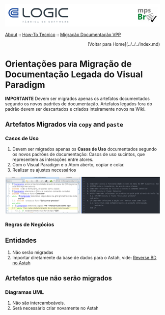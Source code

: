 
  
  ![Cabecalho](../../../Index-Anexos/Cabecalho.png)


[About](../../About.md) :: [How-To Tecnico](../How-To-Tecnico.md) :: [Migração Documentação VPP](Migracao-VPP.md)

<div align="right"> [Voltar para Home](../../../Index.md) </div>

#  Orientações para Migração de Documentação Legada do Visual Paradigm

**IMPORTANTE** Devem ser migrados apenas os artefatos documentados segundo os novos padrões de documentação. Artefatos legados fora do padrão devem ser descartados e criados inteiramente novos na Wiki.

## Artefatos Migrados via `copy` and `paste`

### Casos de Uso

1. Devem ser migrados apenas os **Casos de Uso** documentados segundo os novos padrões de documentação: Casos de uso sucintos, que representem as interações entre atores.
2. Com o Visual Paradigm e o Atom aberto, copiar e colar.
3. Realizar os ajustes necessários

![](Migracao-VPP-Anexos/Caso-de-Uso.png)

### Regras de Negócios

## Entidades

1. Não serão migradas
2. Importar diretamente da base de dados para o Astah, vide: [Reverse BD no Astah](../Reverse-DB-Astah/Reverse-DB-Astah.md)

## Artefatos que não serão migrados

### Diagramas UML

1. Não são intercambeáveis.
2. Será necessário criar novamente no Astah
